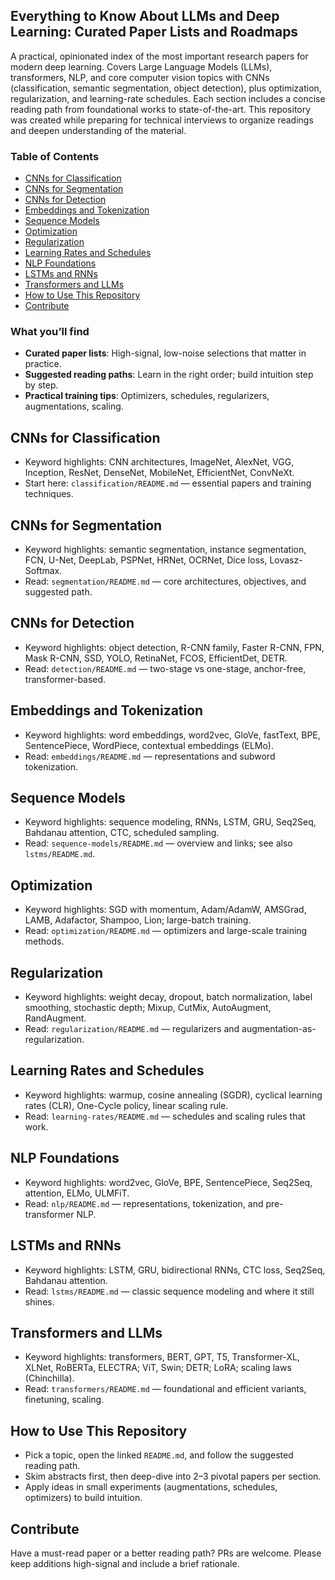 ## Everything to Know About LLMs and Deep Learning: Curated Paper Lists and Roadmaps

A practical, opinionated index of the most important research papers for modern deep learning. Covers Large Language Models (LLMs), transformers, NLP, and core computer vision topics with CNNs (classification, semantic segmentation, object detection), plus optimization, regularization, and learning-rate schedules. Each section includes a concise reading path from foundational works to state-of-the-art. This repository was created while preparing for technical interviews to organize readings and deepen understanding of the material.

### Table of Contents
- [CNNs for Classification](#cnns-for-classification)
- [CNNs for Segmentation](#cnns-for-segmentation)
- [CNNs for Detection](#cnns-for-detection)
- [Embeddings and Tokenization](#embeddings-and-tokenization)
- [Sequence Models](#sequence-models)
- [Optimization](#optimization)
- [Regularization](#regularization)
- [Learning Rates and Schedules](#learning-rates-and-schedules)
- [NLP Foundations](#nlp-foundations)
- [LSTMs and RNNs](#lSTMs-and-rnns)
- [Transformers and LLMs](#transformers-and-llms)
- [How to Use This Repository](#how-to-use-this-repository)
- [Contribute](#contribute)

### What you’ll find
- **Curated paper lists**: High-signal, low-noise selections that matter in practice.
- **Suggested reading paths**: Learn in the right order; build intuition step by step.
- **Practical training tips**: Optimizers, schedules, regularizers, augmentations, scaling.

## CNNs for Classification
- Keyword highlights: CNN architectures, ImageNet, AlexNet, VGG, Inception, ResNet, DenseNet, MobileNet, EfficientNet, ConvNeXt.
- Start here: `classification/README.md` — essential papers and training techniques.

## CNNs for Segmentation
- Keyword highlights: semantic segmentation, instance segmentation, FCN, U-Net, DeepLab, PSPNet, HRNet, OCRNet, Dice loss, Lovasz-Softmax.
- Read: `segmentation/README.md` — core architectures, objectives, and suggested path.

## CNNs for Detection
- Keyword highlights: object detection, R-CNN family, Faster R-CNN, FPN, Mask R-CNN, SSD, YOLO, RetinaNet, FCOS, EfficientDet, DETR.
- Read: `detection/README.md` — two-stage vs one-stage, anchor-free, transformer-based.

## Embeddings and Tokenization
- Keyword highlights: word embeddings, word2vec, GloVe, fastText, BPE, SentencePiece, WordPiece, contextual embeddings (ELMo).
- Read: `embeddings/README.md` — representations and subword tokenization.

## Sequence Models
- Keyword highlights: sequence modeling, RNNs, LSTM, GRU, Seq2Seq, Bahdanau attention, CTC, scheduled sampling.
- Read: `sequence-models/README.md` — overview and links; see also `lstms/README.md`.

## Optimization
- Keyword highlights: SGD with momentum, Adam/AdamW, AMSGrad, LAMB, Adafactor, Shampoo, Lion; large-batch training.
- Read: `optimization/README.md` — optimizers and large-scale training methods.

## Regularization
- Keyword highlights: weight decay, dropout, batch normalization, label smoothing, stochastic depth; Mixup, CutMix, AutoAugment, RandAugment.
- Read: `regularization/README.md` — regularizers and augmentation-as-regularization.

## Learning Rates and Schedules
- Keyword highlights: warmup, cosine annealing (SGDR), cyclical learning rates (CLR), One-Cycle policy, linear scaling rule.
- Read: `learning-rates/README.md` — schedules and scaling rules that work.

## NLP Foundations
- Keyword highlights: word2vec, GloVe, BPE, SentencePiece, Seq2Seq, attention, ELMo, ULMFiT.
- Read: `nlp/README.md` — representations, tokenization, and pre-transformer NLP.

## LSTMs and RNNs
- Keyword highlights: LSTM, GRU, bidirectional RNNs, CTC loss, Seq2Seq, Bahdanau attention.
- Read: `lstms/README.md` — classic sequence modeling and where it still shines.

## Transformers and LLMs
- Keyword highlights: transformers, BERT, GPT, T5, Transformer-XL, XLNet, RoBERTa, ELECTRA; ViT, Swin; DETR; LoRA; scaling laws (Chinchilla).
- Read: `transformers/README.md` — foundational and efficient variants, finetuning, scaling.

## How to Use This Repository
- Pick a topic, open the linked `README.md`, and follow the suggested reading path.
- Skim abstracts first, then deep-dive into 2–3 pivotal papers per section.
- Apply ideas in small experiments (augmentations, schedules, optimizers) to build intuition.

## Contribute
Have a must-read paper or a better reading path? PRs are welcome. Please keep additions high-signal and include a brief rationale.